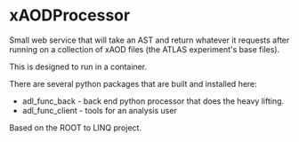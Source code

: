 # xAODProcessor

Small web service that will take an AST and return whatever it requests after running on a collection of xAOD files (the ATLAS experiment's base files).

This is designed to run in a container.

There are several python packages that are built and installed here:

- adl_func_back - back end python processor that does the heavy lifting.
- adl_func_client - tools for an analysis user

Based on the ROOT to LINQ project.
